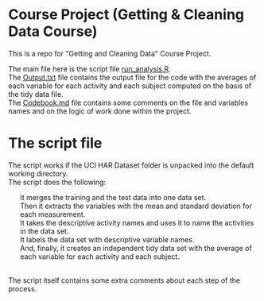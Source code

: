 # Course Project (Getting & Cleaning Data Course)

This is a repo for "Getting and Cleaning Data" Course Project.

The main file here is the script file <a href="https://github.com/sbiryukova/Course-Project-Getting-Cleaning-Data-/blob/master/run_analysis.R">run_analysis.R</a>.<br>
The <a href="https://github.com/sbiryukova/Course-Project-Getting-Cleaning-Data-/blob/master/Output.txt">Output.txt</a> file contains the output file for the code with the averages of each variable for each activity and each subject computed on the basis of the tidy data file.<br>
The <a href="https://github.com/sbiryukova/Course-Project-Getting-Cleaning-Data-/blob/master/Codebook.md">Codebook.md</a> file contains some comments on the file and variables names and on the logic of work done within the project.

<h1>The script file</h1>

The script works if the UCI HAR Dataset folder is unpacked into the default working directory.<br>
The script does the following:
<ul><li type=none>It merges the training and the test data into one data set.
<li type=none>Then it extracts the variables with the mean and standard deviation for each measurement. 
<li type=none>It takes the descriptive activity names and uses it to name the activities in the data set.
<li type=none>It labels the data set with descriptive variable names. 
<li type=none>And, finally, it creates an independent tidy data set with the average of each variable for each activity and each subject.</ul><br>
The script itself contains some extra comments about each step of the process.
